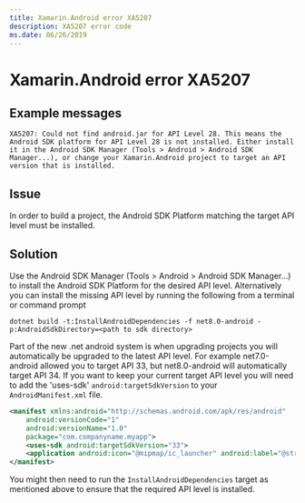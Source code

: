 ```yaml
---
title: Xamarin.Android error XA5207
description: XA5207 error code
ms.date: 06/26/2019
---
```

# Xamarin.Android error XA5207

## Example messages

```dotnetcli
XA5207: Could not find android.jar for API Level 28. This means the Android SDK platform for API Level 28 is not installed. Either install it in the Android SDK Manager (Tools > Android > Android SDK Manager...), or change your Xamarin.Android project to target an API version that is installed.
```

## Issue

In order to build a project, the Android SDK Platform matching the target API level must be installed.

## Solution

Use the Android SDK Manager (Tools &gt; Android &gt; Android SDK Manager...) to install the Android SDK Platform for the desired API level. Alternatively you can install the missing API level by running the following from a terminal or command prompt

`dotnet build -t:InstallAndroidDependencies -f net8.0-android -p:AndroidSdkDirectory=<path to sdk directory>`

Part of the new .net android system is when upgrading projects you will automatically be
upgraded to the latest API level. For example net7.0-android allowed you to target API 33,
but net8.0-android will automatically target API 34. If you want to keep your current
target API level you will need to add the 'uses-sdk' `android:targetSdkVersion` to your `AndroidManifest.xml` file.

```xml
<manifest xmlns:android="http://schemas.android.com/apk/res/android"
    android:versionCode="1"
    android:versionName="1.0"
    package="com.companyname.myapp">
    <uses-sdk android:targetSdkVersion="33">
    <application android:icon="@mipmap/ic_launcher" android:label="@string/app_name" android:theme="@style/AppTheme" />
</manifest>
```

You might then need to run the `InstallAndroidDependencies` target as mentioned above to ensure that the required API level is installed.
